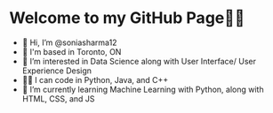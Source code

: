 # Welcome to my GitHub Page🙋‍♀️
- 👋 Hi, I’m @soniasharma12
-  📍  I'm based in Toronto, ON
- 👀 I’m interested in Data Science along with User Interface/ User Experience Design 
- 👩‍💻 I can code in Python, Java, and C++
- 🌱 I’m currently learning Machine Learning with Python, along with HTML, CSS, and JS

<!---
soniasharma12/soniasharma12 is a ✨ special ✨ repository because its `README.md` (this file) appears on your GitHub profile.
You can click the Preview link to take a look at your changes.
--->
